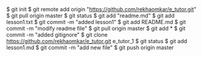 $ git init
$ git remote add origin "https://github.com/rekhaomkar/e_tutor.git"
$ git  pull origin master
$ git status
$ git add "readme.md"
$ git add lesson1.txt
$ git commit -m "added lesson1"
$ git add README.md
$ git commit -m "modify readme file"
$ git pull origin master
$ git add *
$ git commit -m "added gitignore"
$ git clone https://github.com/rekhaomkar/e_tutor.git e_tutor_1
$ git status
$ git add lesson1.md
$ git commit -m "add new file"
$ git push origin master
